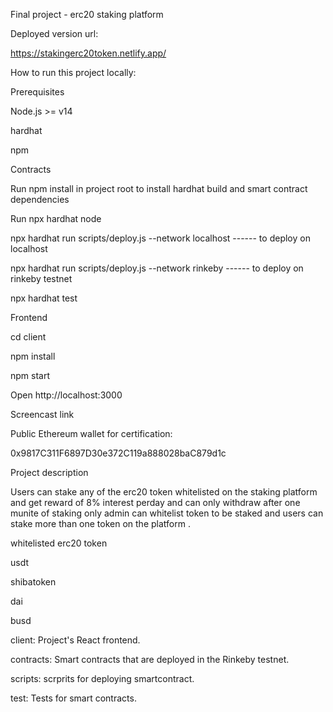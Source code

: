 Final project - erc20 staking platform

Deployed version url:

https://stakingerc20token.netlify.app/

How to run this project locally:

Prerequisites

Node.js >= v14

hardhat 

npm

Contracts

Run npm install in project root to install hardhat build and smart contract dependencies

Run npx hardhat node

npx hardhat run scripts/deploy.js --network localhost          ------   to deploy on localhost

npx hardhat run scripts/deploy.js --network rinkeby            ------   to deploy on rinkeby testnet

npx hardhat test

Frontend

cd client

npm install

npm start

Open http://localhost:3000


Screencast link


Public Ethereum wallet for certification:

0x9817C311F6897D30e372C119a888028baC879d1c

Project description

Users can stake any of the erc20 token whitelisted on the staking platform and get reward of 8% interest perday and  can  only withdraw after one munite of staking  only admin can whitelist token to be staked
and users can stake more than one token on the platform .

whitelisted erc20 token

usdt

shibatoken

dai

busd


client: Project's React frontend.

contracts: Smart contracts that are deployed in the Rinkeby testnet.

scripts: scrprits for deploying smartcontract.

test: Tests for smart contracts.
